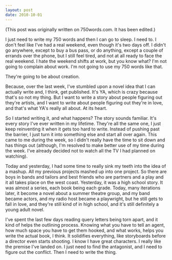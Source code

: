 ```yaml
---
layout: post
date: 2010-10-01
--- 
```


(This post was originally written on 750words.com. It has been edited.)

I just need to write my 750 words and then I can go to sleep. I need to. I don't feel like I've had a real weekend, even though it's two days off. I didn't go anywhere, except to buy a bus pass, or do anything, except a couple of errands over the phone, but I still feel tired, and not at all ready to face the real weekend. I hate the weekend shifts at work, but you know what? I'm not going to complain about work. I'm not going to use my 750 words like that. 

They're going to be about creation. 

Because, over the last week, I've stumbled upon a novel idea that I can actually write and, I think, get published. It's YA, which is crazy because that's so not my thing. But I want to write a story about people figuring out they're artists, and I want to write about people figuring out they're in love, and that's what YA's really all about. At its heart.

So I started writing it, and what happens? The story sounds familiar. It's every story I've ever written in my lifetime. They're all the same one, I just keep reinventing it when it gets too hard to write. Instead of pushing past the barrier, I just turn it into something else and start all over again. This came to me during the week, so I didn't really have the time to sit down and has things out (although, I'm resolved to make better use of my time during the week. I've already decided not to watch all the TV I had planned on watching). 

Today and yesterday, I had some time to really sink my teeth into the idea of a mashup. All my previous projects mashed up into one project. So there are boys in bands and tailors and best friends who are partners and a play and it all takes place on the west coast. Yesterday, it was a high school story. It was almost a series, each book being each grade. Today, many iterations later, it become a novel about a summer theatre group, and my band became actors, and my radio host became a playwright, but he still gets to fall in love, and they're still kind of in high school, and it's still definitely a young adult novel. 

I've spent the last few days reading query letters being torn apart, and it kind of helps the outlining process. Knowing what you have to tell an agent, how much space you have to get them hooked, and what works, helps you write the actual book, I think. It solidifies everything, like storyboards before a director even starts shooting. I know I have great characters. I really like the premise I've landed on. I just need to find the antagonist, and I need to figure out the conflict. Then I need to write the thing.
